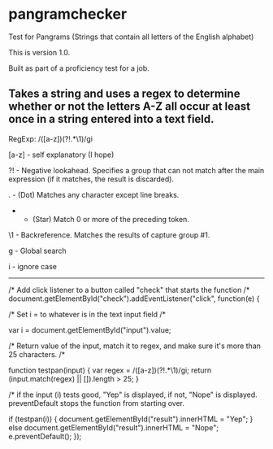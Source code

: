# pangramchecker
Test for Pangrams (Strings that contain all letters of the English alphabet)



This is version 1.0.

Built as part of a proficiency test for a job.

Takes a string and uses a regex to determine whether or not the letters A-Z all occur at least once in a string entered into a 
text field.
-----
RegExp:
/([a-z])(?!.*\1)/gi


[a-z] - self explanatory (I hope)

?! - Negative lookahead. Specifies a group that can not match after the main expression (if it matches, the result is discarded).
    
. - (Dot) Matches any character except line breaks.

* - (Star) Match 0 or more of the preceding token.

\1 - Backreference. Matches the results of capture group #1.

g - Global search

i - ignore case

-----
/* Add click listener to a button called "check" that starts the function /*
document.getElementById("check").addEventListener("click", function(e) {

/* Set i = to whatever is in the text input field /*

var i = document.getElementById("input").value;

/*  Return value of the input, match it to regex, and make sure it's more than 25 characters. /*

function testpan(input) {
    var regex = /([a-z])(?!.*\1)/gi;
    return (input.match(regex) || []).length > 25;
  }

/* if the input (i) tests good, "Yep" is displayed, if not, "Nope" is displayed. preventDefault stops the function from starting over.

if (testpan(i)) {
    document.getElementById("result").innerHTML = "Yep";
  } else document.getElementById("result").innerHTML = "Nope";
  e.preventDefault();
});

